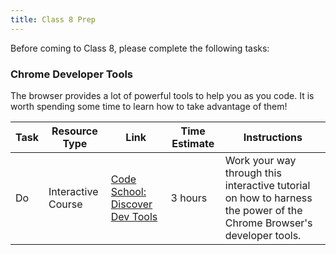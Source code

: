 ```yaml
---
title: Class 8 Prep
---
```


Before coming to Class 8, please complete the following tasks:


### Chrome Developer Tools

The browser provides a lot of powerful tools to help you as you code. It is worth spending some time to learn how to take advantage of them!

Task | Resource Type | Link | Time Estimate | Instructions
|----|---------------|------|---------------|---------------|
Do | Interactive Course | [Code School: Discover Dev Tools][dev-tools] | 3 hours | Work your way through this interactive tutorial on how to harness the power of the Chrome Browser's developer tools.

[dev-tools]: http://discover-devtools.codeschool.com
